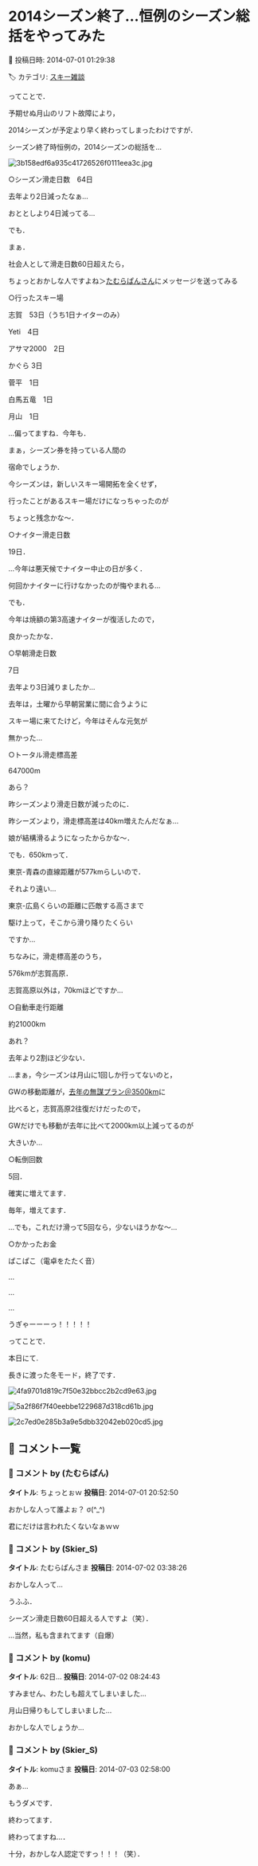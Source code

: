 # 2014シーズン終了…恒例のシーズン総括をやってみた

📅 投稿日時: 2014-07-01 01:29:38

🏷️ カテゴリ: [スキー雑談](c1f9d2cb7478308da16419928ea3945e9.md)

ってことで．


予期せぬ月山のリフト故障により，


2014シーズンが予定より早く終わってしまったわけですが．





シーズン終了時恒例の，2014シーズンの総括を…







![3b158edf6a935c41726526f0111eea3c.jpg](images/3b158edf6a935c41726526f0111eea3c.jpg)







○シーズン滑走日数　64日


去年より2日減ったなぁ…


おととしより4日減ってる…


でも．


まぁ．


社会人として滑走日数60日超えたら，


ちょっとおかしな人ですよね＞[たむらぱんさん](http://blog.goo.ne.jp/suma_shikao/e/a8266b1d19933339ff158b1d2a1c387b)にメッセージを送ってみる





○行ったスキー場


志賀　53日（うち1日ナイターのみ）


Yeti　4日


アサマ2000　2日


かぐら 3日


菅平　1日


白馬五竜　1日


月山　1日


…偏ってますね．今年も．


まぁ，シーズン券を持っている人間の


宿命でしょうか．





今シーズンは，新しいスキー場開拓を全くせず，


行ったことがあるスキー場だけになっちゃったのが


ちょっと残念かな～．





○ナイター滑走日数


19日．


…今年は悪天候でナイター中止の日が多く．


何回かナイターに行けなかったのが悔やまれる…


でも．


今年は焼額の第3高速ナイターが復活したので，


良かったかな．





○早朝滑走日数


7日


去年より3日減りましたか…


去年は，土曜から早朝営業に間に合うように


スキー場に来てたけど，今年はそんな元気が


無かった…





○トータル滑走標高差


647000m


あら？


昨シーズンより滑走日数が減ったのに．


昨シーズンより，滑走標高差は40km増えたんだなぁ…


娘が結構滑るようになったからかな～．





でも．650kmって．


東京-青森の直線距離が577kmらしいので．


それより遠い…


東京-広島くらいの距離に匹敵する高さまで


駆け上って，そこから滑り降りたくらい


ですか…





ちなみに，滑走標高差のうち，


576kmが志賀高原．


志賀高原以外は，70kmほどですか…





○自動車走行距離


約21000km


あれ？


去年より2割ほど少ない．





…まぁ，今シーズンは月山に1回しか行ってないのと，


GWの移動距離が，[去年の無謀プラン＠3500km](e7e7a813656d187ce6047c67d3b81588e.md)に


比べると，志賀高原2往復だけだったので，


GWだけでも移動が去年に比べて2000km以上減ってるのが


大きいか…





○転倒回数


5回．


確実に増えてます．


毎年，増えてます．


…でも，これだけ滑って5回なら，少ないほうかな～…





○かかったお金


ぱこぱこ（電卓をたたく音）


…


…


…


うぎゃーーーっ！！！！！





ってことで．


本日にて.


長きに渡った冬モード，終了です．







![4fa9701d819c7f50e32bbcc2b2cd9e63.jpg](images/4fa9701d819c7f50e32bbcc2b2cd9e63.jpg)









![5a2f86f7f40eebbe1229687d318cd61b.jpg](images/5a2f86f7f40eebbe1229687d318cd61b.jpg)









![2c7ed0e285b3a9e5dbb32042eb020cd5.jpg](images/2c7ed0e285b3a9e5dbb32042eb020cd5.jpg)

## 💬 コメント一覧

### 💬 コメント by (たむらぱん)
**タイトル**: ちょっとぉｗ
**投稿日**: 2014-07-01 20:52:50

おかしな人って誰よぉ？ σ(^_^)



君にだけは言われたくないなぁｗｗ

### 💬 コメント by (Skier_S)
**タイトル**: たむらぱんさま
**投稿日**: 2014-07-02 03:38:26

おかしな人って…

うふふ．

シーズン滑走日数60日超える人ですよ（笑）．



…当然，私も含まれてます（自爆）

### 💬 コメント by (komu)
**タイトル**: 62日…
**投稿日**: 2014-07-02 08:24:43

すみません、わたしも超えてしまいました…

月山日帰りもしてしまいました…

おかしな人でしょうか…

### 💬 コメント by (Skier_S)
**タイトル**: komuさま
**投稿日**: 2014-07-03 02:58:00

あぁ…

もうダメです．

終わってます．

終わってますね…．



十分，おかしな人認定ですっ！！！（笑）．

